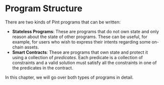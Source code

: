 # Program Structure

There are two kinds of Pint programs that can be written:

- **Stateless Programs**: These are programs that do not own state and only reason about the state
  of other programs. These can be useful, for example, for users who wish to express their intents
  regarding some on-chain assets.
- **Smart Contracts**: These are programs that own state and protect it using a collection of
  _predicates_. Each predicate is a collection of constraints and a valid solution must satisfy all the
  constraints in one of the predicates in the contract.

In this chapter, we will go over both types of programs in detail.
